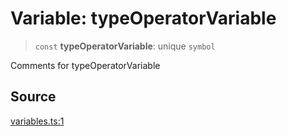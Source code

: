# Variable: typeOperatorVariable

> `const` **typeOperatorVariable**: unique `symbol`

Comments for typeOperatorVariable

## Source

[variables.ts:1](http://source-url)

